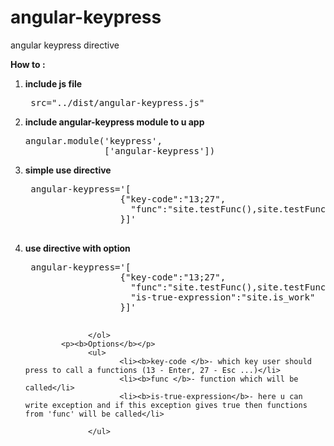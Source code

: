 angular-keypress
================

angular  keypress directive
<p><b>How to :</b></p>
                 <ol>
                         <li><b>include js file </b> <pre> src="../dist/angular-keypress.js" </pre></li>
                         <li><b>include angular-keypress module to u app </b> <pre>angular.module('keypress',
               ['angular-keypress']) </pre></li>
                         <li><b>simple use directive</b>
                               <pre> angular-keypress='[
                  {"key-code":"13;27",
                    "func":"site.testFunc(),site.testFunc2()"
                  }]' 
                                </pre></li>
                           <li><b>use directive with option </b>
                               <pre> angular-keypress='[
                  {"key-code":"13;27",
                    "func":"site.testFunc(),site.testFunc2()",
                    "is-true-expression":"site.is_work"
                  }]' 
                                </pre></li>

                  </ol>
            <p><b>Options</b></p>
                  <ul>
                         <li><b>key-code </b>- which key user should press to call a functions (13 - Enter, 27 - Esc ...)</li>
                         <li><b>func </b>- function which will be called</li>
                         <li><b>is-true-expression</b>- here u can write exception and if this exception gives true then functions from 'func' will be called</li>

                  </ul>
